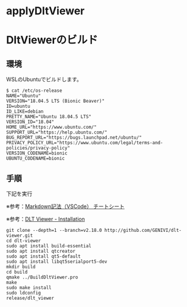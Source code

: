 # applyDltViewer

# DltViewerのビルド
## 環境
WSLのUbuntuでビルドします。
```
$ cat /etc/os-release
NAME="Ubuntu"
VERSION="18.04.5 LTS (Bionic Beaver)"
ID=ubuntu
ID_LIKE=debian
PRETTY_NAME="Ubuntu 18.04.5 LTS"
VERSION_ID="18.04"
HOME_URL="https://www.ubuntu.com/"
SUPPORT_URL="https://help.ubuntu.com/"
BUG_REPORT_URL="https://bugs.launchpad.net/ubuntu/"
PRIVACY_POLICY_URL="https://www.ubuntu.com/legal/terms-and-policies/privacy-policy"
VERSION_CODENAME=bionic
UBUNTU_CODENAME=bionic
```

## 手順
下記を実行

※参考：[Markdown記法（VSCode） チートシート](https://qiita.com/takeoverjp/items/d7a9ad4e5f0b778308be)

※参考：[DLT Viewer - Installation](https://github.com/GENIVI/dlt-viewer/blob/master/INSTALL.md)

```
git clone --depth=1 --branch=v2.18.0 http://github.com/GENIVI/dlt-viewer.git
cd dlt-viewer
sudo apt install build-essential
sudo apt install qtcreator
sudo apt install qt5-default
sudo apt install libqt5serialport5-dev
mkdir build
cd build
qmake ../BuildDltViewer.pro
make
sudo make install
sudo ldconfig
release/dlt_viewer
```
